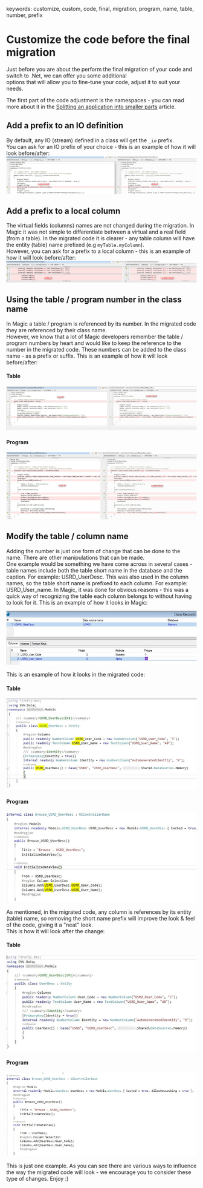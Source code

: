 ﻿keywords: customize, custom, code, final, migration, program, name, table, number, prefix

# Customize the code before the final migration

Just before you are about the perform the final migration of your code and switch to .Net, we can offer you some additional  
options that will allow you to fine-tune your code, adjust it to suit your needs.

The first part of the code adjustment is the namespaces - you can read more about it in the [Splitting an application into smaller parts](http://doc.fireflymigration.com/splitting-an-application-into-smaller-parts.html) article.

## Add a prefix to an IO definition
By default, any IO (stream) defined in a class will get the <code>_io</code> prefix.  
You can ask for an IO prefix of your choice - this is an example of how it will look before/after:
![I O Prefix](IOPrefix.png)

## Add a prefix to a local column
The virtual fields (columns) names are not changed during the migration.
In Magic it was not simple to differentiate between a virtual and a real field (from a table).
In the migrated code it is clearer - any table column will have the entity (table) name prefixed
(e.g <code>myTable.myColumn</code>).  
However, you can ask for a prefix to a local column - this is an example of how it will look before/after:
![Field Prefix](FieldPrefix.png)

## Using the table / program number in the class name
In Magic a table / program is referenced by its number. In the migrated code they are referenced by their class name.  
However, we know that a lot of Magic developers remember the table / program numbers by heart and would like to keep the reference to the number in the migrated code. These numbers can be added to the class name - as a prefix or suffix.
This is an example of how it will look before/after:
#### Table
![2018 09 06 11H18 58](2018-09-06_11h18_58.jpg)
#### Program
![2018 09 06 11H21 47](2018-09-06_11h21_47.jpg)

## Modify the table / column name
Adding the number is just one form of change that can be done to the name. There are other manipulations that can be made.  
One example would be something we have come across in several cases - table names include both the table short name in the database and the caption.
For example: USRD_UserDesc.
This was also used in the column names, so the table short name is prefixed to each column.
For example: USRD_User_name.
In Magic, it was done for obvious reasons - this was a quick way of recognizing the table each column belongs to without having to look for it.
This is an example of how it looks in Magic:  

![2018 09 06 11H53 38](2018-09-06_11h53_38.jpg)

This is an example of how it looks in the migrated code:
#### Table
![2018 09 06 11H57 13](2018-09-06_11h57_13.jpg)
#### Program
![2018 09 06 11H59 27](2018-09-06_11h59_27.jpg)  

As mentioned, in the migrated code, any column is references by its entity (table) name, so
removing the short name prefix will improve the look & feel of the code, giving it a "neat" look.  
This is how it will look after the change:
#### Table
![2018 09 06 12H08 53](2018-09-06_12h08_53.jpg)
#### Program
![2018 09 06 12H09 38](2018-09-06_12h09_38.jpg)

This is just one example. As you can see there are various ways to influence the way the migrated code will look - we encourage you to consider these type of changes. Enjoy :)
